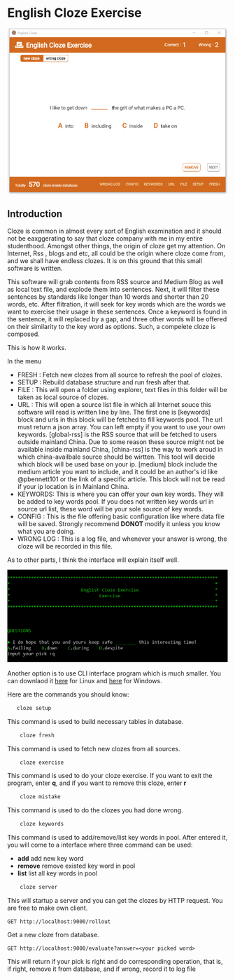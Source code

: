 # English Cloze Exercise

![alt Screenshot](screenshot/screenshot.png)

## Introduction

Cloze is common in almost every sort of English examination and it should not be eaxggerating to say that cloze company with me in my entire studenthood. Amongst other things, the origin of cloze get my attention. On Internet, Rss , blogs and etc, all could be the origin where cloze come from, and we shall have endless clozes. It is on this ground that this small software is written.

This software will grab contents from RSS source and Medium Blog as well as local text file, and explode them into sentences. Next, it will filter these sentences by standards like longer than 10 words and shorter than 20 words, etc. After flitration, it will seek for key words which are the words we want to exercise their usage in these sentences. Once a keyword is found in the sentence, it will replaced by a gap, and three other words will be offered on their similarity to the key word as options. Such, a compelete cloze is composed.

This is how it works.

In the menu

* FRESH : Fetch new clozes from all source to refresh the pool of clozes.
* SETUP : Rebuild database structure and run fresh after that.
* FILE : This will open a folder using explorer, text files in this folder will be taken as local source of clozes.
* URL : This will open a source list file in which all Internet souce this software will read is written line by line. The first one is [keywords] block and urls in this block will be fetched to fill keywords pool. The url must return a json array. You can left empty if you want to use your own keywords. [global-rss] is the RSS source that will be fetched to users outside mainland China. Due to some reason these source might not be available inside mainland China, [china-rss] is the way to work aroud in which china-availbale source should be wirtten. This tool will decide which block will be used base on your ip. [medium] block include the medium article you want to include, and it could be an author's id like @pbennett101 or the link of a specific article. This block will not be read if your ip location is in Mainland China.
* KEYWORDS: This is where you can offer your own key words. They will be added to key  words pool. If you does not written key words url in source url list, these word will be your sole source of key words.
* CONFIG : This is the file offering basic configuration like where data file will be saved. Strongly recommend __DONOT__ modify it unless you know what you are doing.
* WRONG LOG : This is a log file, and whenever your answer is wrong, the cloze will be recorded in this file.

As to other parts, I think the interface will explain itself well.

![alt screenshot-cli](screenshot/screenshot-cli.png) 

Another option is to use CLI interface program which is much smaller. You can downlaod it [here](https://github.com/jiwenyoung/English-Cloze-Exercise/releases/download/Initial/english-cloze-cli-Linux-x64.tar.xz) for Linux and [here](https://github.com/jiwenyoung/English-Cloze-Exercise/releases/download/Initial/english-cloze-cli-win32-x64.rar) for Windows.

Here are the commands you should know:
```bash 
   cloze setup
```
This command is used to build necessary tables in database.
```bash
    cloze fresh
```
This command is used to fetch new clozes from all sources.
```bash
    cloze exercise
```
This command is used to do your cloze exercise. If you want to exit the program, enter __q__, and if you want to remove this cloze, enter __r__
```bash
    cloze mistake
```
This command is used to do the clozes you had done wrong.
```bash
    cloze keywords
```
This command is used to add/remove/list key words in pool. After entered it, you will come to a interface where three command can be used:
* __add__  add new key word
* __remove__ remove existed key word in pool
* __list__ list all key words in pool
```bash
    cloze server
```
This will startup a server and you can get the clozes by HTTP request. You are free to make own client.
```
GET http://localhost:9000/rollout
```
Get a new cloze from database.
```
GET http://localhost:9000/evaluate?answer=<your picked word>
```
This will return if your pick is right and do corresponding operation, that is, if right, remove it from database, and if wrong, record it to log file
